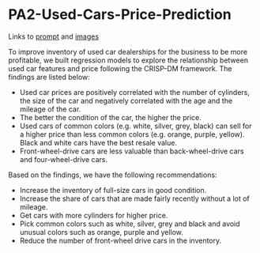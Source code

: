 # PA2-Used-Cars-Price-Prediction
Links to [prompt](https://github.com/MeghanHan/PA2-Used-Cars-Price-Prediction/blob/main/prompt_II.ipynb) and [images](https://github.com/MeghanHan/PA2-Used-Cars-Price-Prediction/tree/main/images)

To improve inventory of used car dealerships for the business to be more profitable, we built regression models to explore the relationship between used car features and price following the CRISP-DM framework. The findings are listed below:
- Used car prices are positively correlated with the number of cylinders, the size of the car and negatively correlated with the age and the mileage of the car.
- The better the condition of the car, the higher the price.
- Used cars of common colors (e.g. white, silver, grey, black) can sell for a higher price than less common colors (e.g. orange, purple, yellow). Black and white cars have the best resale value.
- Front-wheel-drive cars are less valuable than back-wheel-drive cars and four-wheel-drive cars.

Based on the findings, we have the following recommendations:
- Increase the inventory of full-size cars in good condition.
- Increase the share of cars that are made fairly recently without a lot of mileage.
- Get cars with more cylinders for higher price.
- Pick common colors such as white, silver, grey and black and avoid unusual colors such as orange, purple and yellow.
- Reduce the number of front-wheel drive cars in the inventory.
